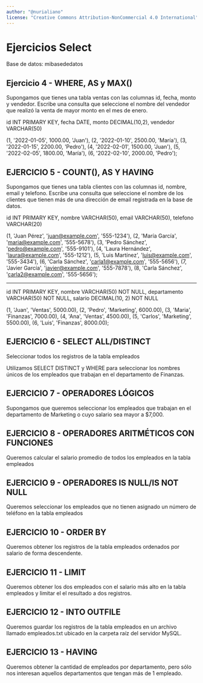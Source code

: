 ```yaml
---
author: "@nurialiano"
license: "Creative Commons Attribution-NonCommercial 4.0 International"
---
```

# Ejercicios Select

Base de datos: mibasededatos

## Ejercicio 4 - WHERE, AS y MAX()

Supongamos que tienes una tabla ventas con las columnas id, fecha, monto y vendedor. Escribe una consulta que seleccione el nombre del vendedor que realizó la venta de mayor monto en el mes de enero.

  id INT PRIMARY KEY,
  fecha DATE,
  monto DECIMAL(10,2),
  vendedor VARCHAR(50)

  (1, '2022-01-05', 1000.00, 'Juan'),
  (2, '2022-01-10', 2500.00, 'María'),
  (3, '2022-01-15', 2200.00, 'Pedro'),
  (4, '2022-02-01', 1500.00, 'Juan'),
  (5, '2022-02-05', 1800.00, 'María'),
  (6, '2022-02-10', 2000.00, 'Pedro');

## EJERCICIO 5 - COUNT(), AS Y HAVING

Supongamos que tienes una tabla clientes con las columnas id, nombre, email y telefono. Escribe una consulta que seleccione el nombre de los clientes que tienen más de una dirección de email registrada en la base de datos.

  id INT PRIMARY KEY,
  nombre VARCHAR(50),
  email VARCHAR(50),
  telefono VARCHAR(20)

  (1, 'Juan Pérez', 'juan@example.com', '555-1234'),
  (2, 'María García', 'maria@example.com', '555-5678'),
  (3, 'Pedro Sánchez', 'pedro@example.com', '555-9101'),
  (4, 'Laura Hernández', 'laura@example.com', '555-1212'),
  (5, 'Luis Martínez', 'luis@example.com', '555-3434'),
  (6, 'Carla Sánchez', 'carla1@example.com', '555-5656'),
  (7, 'Javier García', 'javier@example.com', '555-7878'),
  (8, 'Carla Sánchez', 'carla2@example.com', '555-5656');

------------------

  id INT PRIMARY KEY,
  nombre VARCHAR(50) NOT NULL,
  departamento VARCHAR(50) NOT NULL,
  salario DECIMAL(10, 2) NOT NULL

  (1, 'Juan', 'Ventas', 5000.00),
  (2, 'Pedro', 'Marketing', 6000.00),
  (3, 'Maria', 'Finanzas', 7000.00),
  (4, 'Ana', 'Ventas', 4500.00),
  (5, 'Carlos', 'Marketing', 5500.00),
  (6, 'Luis', 'Finanzas', 8000.00);

## EJERCICIO 6 - SELECT ALL/DISTINCT

Seleccionar todos los registros de la tabla empleados

Utilizamos SELECT DISTINCT y WHERE para seleccionar los nombres únicos de los empleados que trabajan en el departamento de Finanzas.

## EJERCICIO 7 - OPERADORES LÓGICOS

Supongamos que queremos seleccionar los empleados que trabajan en el departamento de Marketing o cuyo salario sea mayor a $7,000.

## EJERCICIO 8 - OPERADORES ARITMÉTICOS CON FUNCIONES

Queremos calcular el salario promedio de todos los empleados en la tabla empleados

## EJERCICIO 9 - OPERADORES IS NULL/IS NOT NULL

Queremos seleccionar los empleados que no tienen asignado un número de teléfono en la tabla empleados

## EJERCICIO 10 - ORDER BY

Queremos obtener los registros de la tabla empleados ordenados por salario de forma descendente.

## EJERCICIO 11 - LIMIT

Queremos obtener los dos empleados con el salario más alto en la tabla empleados y limitar el el resultado a dos registros.

## EJERCICIO 12 - INTO OUTFILE

Queremos guardar los registros de la tabla empleados en un archivo llamado empleados.txt ubicado en la carpeta raíz del servidor MySQL.

## EJERCICIO 13 - HAVING

Queremos obtener la cantidad de empleados por departamento, pero sólo nos interesan aquellos departamentos que tengan más de 1 empleado.
